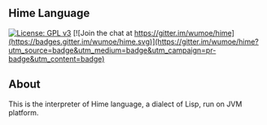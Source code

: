 ## Hime Language
[![License: GPL v3](https://img.shields.io/badge/License-GPL%20v3-blue.svg)](http://www.gnu.org/licenses/gpl-3.0) [![Join the chat at https://gitter.im/wumoe/hime](https://badges.gitter.im/wumoe/hime.svg)](https://gitter.im/wumoe/hime?utm_source=badge&utm_medium=badge&utm_campaign=pr-badge&utm_content=badge)<br/>

## About
This is the interpreter of Hime language, a dialect of Lisp, run on JVM platform.